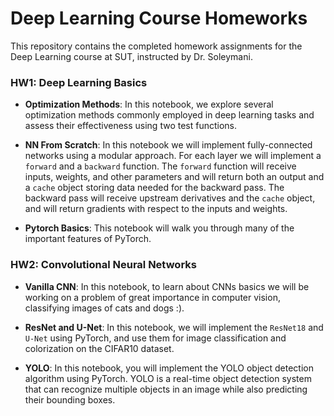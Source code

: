 # Deep Learning Course Homeworks

This repository contains the completed homework assignments for the Deep Learning course at SUT, instructed by Dr. Soleymani.


### HW1: Deep Learning Basics
- **Optimization Methods**: 
In this notebook, we explore several optimization methods commonly employed in deep learning tasks and assess their effectiveness using two test functions.

- **NN From Scratch**:
In this notebook we will implement fully-connected networks using a modular approach. For each layer we will implement a `forward` and a `backward` function. The `forward` function will receive inputs, weights, and other parameters and will return both an output and a `cache` object storing data needed for the backward pass. The backward pass will receive upstream derivatives and the `cache` object, and will return gradients with respect to the inputs and weights.

- **Pytorch Basics**:
This notebook will walk you through many of the important features of PyTorch.


### HW2: Convolutional Neural Networks
- **Vanilla CNN**: 
In this notebook, to learn about CNNs basics we will be working on a problem of great importance in computer vision, classifying images of cats and dogs :).

- **ResNet and U-Net**:
In this notebook, we will implement the `ResNet18` and `U-Net` using PyTorch, and use them for image classification and colorization on the CIFAR10 dataset.

- **YOLO**:
In this notebook, you will implement the YOLO object detection algorithm using PyTorch. YOLO is a real-time object detection system that can recognize multiple objects in an image while also predicting their bounding boxes.